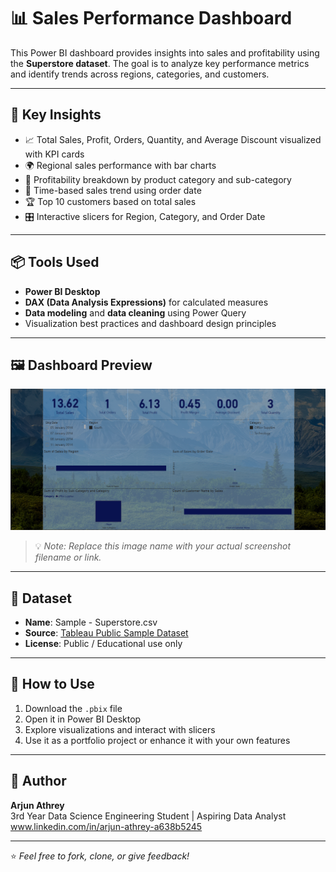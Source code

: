 # 📊 Sales Performance Dashboard

This Power BI dashboard provides insights into sales and profitability using the **Superstore dataset**. The goal is to analyze key performance metrics and identify trends across regions, categories, and customers.

---

## 🧠 Key Insights

- 📈 Total Sales, Profit, Orders, Quantity, and Average Discount visualized with KPI cards
- 🌍 Regional sales performance with bar charts
- 🧾 Profitability breakdown by product category and sub-category
- 📅 Time-based sales trend using order date
- 🏆 Top 10 customers based on total sales
- 🎛️ Interactive slicers for Region, Category, and Order Date

---

## 📦 Tools Used

- **Power BI Desktop**
- **DAX (Data Analysis Expressions)** for calculated measures
- **Data modeling** and **data cleaning** using Power Query
- Visualization best practices and dashboard design principles

---

## 🖼️ Dashboard Preview

![Dashboard Screenshot](DashboardScreenshot.png)

> 💡 *Note: Replace this image name with your actual screenshot filename or link.*

---

## 📁 Dataset

- **Name**: Sample - Superstore.csv  
- **Source**: [Tableau Public Sample Dataset](https://community.tableau.com/s/question/0D54T00000CWeJqSAL/sample-superstore)  
- **License**: Public / Educational use only

---

## 📍 How to Use

1. Download the `.pbix` file
2. Open it in Power BI Desktop
3. Explore visualizations and interact with slicers
4. Use it as a portfolio project or enhance it with your own features

---

## 🙌 Author

**Arjun Athrey**  
3rd Year Data Science Engineering Student | Aspiring Data Analyst  
www.linkedin.com/in/arjun-athrey-a638b5245

---

⭐️ *Feel free to fork, clone, or give feedback!*